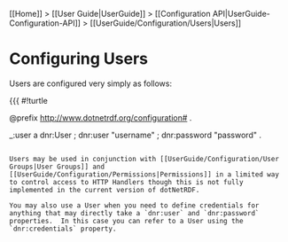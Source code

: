 [[Home]] > [[User Guide|UserGuide]] > [[Configuration API|UserGuide-Configuration-API]] > [[UserGuide/Configuration/Users|Users]]

# Configuring Users 

Users are configured very simply as follows:

{{{
#!turtle

@prefix <http://www.dotnetrdf.org/configuration#> .

_:user a dnr:User ;
  dnr:user "username" ;
  dnr:password "password" .
```

Users may be used in conjunction with [[UserGuide/Configuration/User Groups|User Groups]] and [[UserGuide/Configuration/Permissions|Permissions]] in a limited way to control access to HTTP Handlers though this is not fully implemented in the current version of dotNetRDF.

You may also use a User when you need to define credentials for anything that may directly take a `dnr:user` and `dnr:password` properties.  In this case you can refer to a User using the `dnr:credentials` property.